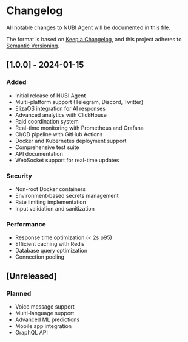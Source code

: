# Changelog

All notable changes to NUBI Agent will be documented in this file.

The format is based on [Keep a Changelog](https://keepachangelog.com/en/1.0.0/),
and this project adheres to [Semantic Versioning](https://semver.org/spec/v2.0.0.html).

## [1.0.0] - 2024-01-15

### Added
- Initial release of NUBI Agent
- Multi-platform support (Telegram, Discord, Twitter)
- ElizaOS integration for AI responses
- Advanced analytics with ClickHouse
- Raid coordination system
- Real-time monitoring with Prometheus and Grafana
- CI/CD pipeline with GitHub Actions
- Docker and Kubernetes deployment support
- Comprehensive test suite
- API documentation
- WebSocket support for real-time updates

### Security
- Non-root Docker containers
- Environment-based secrets management
- Rate limiting implementation
- Input validation and sanitization

### Performance
- Response time optimization (< 2s p95)
- Efficient caching with Redis
- Database query optimization
- Connection pooling

## [Unreleased]

### Planned
- Voice message support
- Multi-language support
- Advanced ML predictions
- Mobile app integration
- GraphQL API

